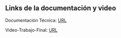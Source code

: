 ## Links de la documentación y video

Documentación Técnica: [URL](https://drive.google.com/file/d/1VfUlgF00yeLObRHvEUCD0FbCiBBt7PlF/view?usp=sharing)

Video-Trabajo-Final: [URL](https://drive.google.com/file/d/1gAmWa6uKbV3o-Km273VESvG8aqfOIb6B/view?usp=sharing)